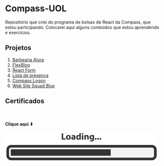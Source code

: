 # Compass-UOL
Repositório que criei do programa de bolsas de React da Compass, que estou participando. Colocarei aqui alguns conteúdos que estou aprendendo e exercícios.

## Projetos
<ol>
<li><a href="/src/BarbeariaAlura">Barbearia Alura</a></li>
<li><a href="/src/FlexBlog">FlexBlog</a></li>
<li><a href="/src/reactFormChallenge"> React Form</a></li>
<li><a href="/src/Lista de presença">Lista de presença</a></li>
<li><a href="/src//Compass Logon">Compass Logon</a></li>
<li><a href="/src/WebSiteSquadBlue">Web Site Squad Blue</a></li>
</ol>
<p align="justify">
 <h2>Certificados</h2></p> &ensp; 

#### Clique aqui ⬇
[![Certificados obtidos na trilha do programa](Docs/Carregando.jpg)](https://github.com/WelbertJr/Compass-UOL/blob/master/Docs/)
